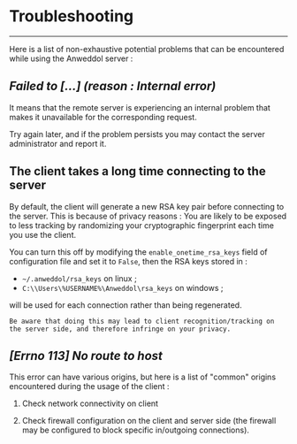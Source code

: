 # Troubleshooting
---

Here is a list of non-exhaustive potential problems that can be encountered while using the Anweddol server : 

## *Failed to [...] (reason : Internal error)*

It means that the remote server is experiencing an internal problem that makes it unavailable for the corresponding request.

Try again later, and if the problem persists you may contact the server administrator and report it.

## The client takes a long time connecting to the server

By default, the client will generate a new RSA key pair before connecting to the server.
This is because of privacy reasons : You are likely to be exposed to less tracking by randomizing your cryptographic fingerprint each time you use the client.

You can turn this off by modifying the `enable_onetime_rsa_keys` field of configuration file and set it to `False`, then the RSA keys stored in : 

- `~/.anweddol/rsa_keys` on linux ; 
- `C:\\Users\%USERNAME%\Anweddol\rsa_keys` on windows ;

will be used for each connection rather than being regenerated. 

```{warning}
Be aware that doing this may lead to client recognition/tracking on the server side, and therefore infringe on your privacy.
```

## *[Errno 113] No route to host*

This error can have various origins, but here is a list of "common" origins encountered during the usage of the client : 

1. Check network connectivity on client

2. Check firewall configuration on the client and server side (the firewall may be configured to block specific in/outgoing connections).
